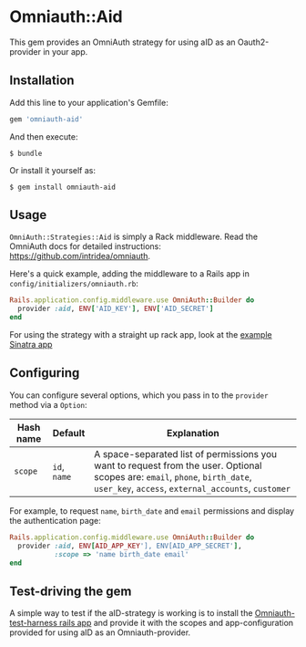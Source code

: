 # Omniauth::Aid

This gem provides an OmniAuth strategy for using aID as an Oauth2-provider in your app.

## Installation

Add this line to your application's Gemfile:

```ruby
gem 'omniauth-aid'
```

And then execute:

    $ bundle

Or install it yourself as:

    $ gem install omniauth-aid

## Usage

`OmniAuth::Strategies::Aid` is simply a Rack middleware. Read the OmniAuth docs for detailed instructions: https://github.com/intridea/omniauth.

Here's a quick example, adding the middleware to a Rails app in `config/initializers/omniauth.rb`:

```ruby
Rails.application.config.middleware.use OmniAuth::Builder do
  provider :aid, ENV['AID_KEY'], ENV['AID_SECRET']
end
```

For using the strategy with a straight up rack app, look at the [example Sinatra app](https://github.com/amedia/omniauth-aid/blob/master/example/config.ru)

## Configuring

You can configure several options, which you pass in to the `provider` method via a `Option`:

Hash name | Default | Explanation
--- | --- | ---
`scope` | `id`, `name` | A space-separated list of permissions you want to request from the user. Optional scopes are: `email`, `phone`, `birth_date`, `user_key`, `access`, `external_accounts`, `customer`

For example, to request `name`, `birth_date` and `email` permissions and display the authentication page:

```ruby
Rails.application.config.middleware.use OmniAuth::Builder do
  provider :aid, ENV[AID_APP_KEY'], ENV[AID_APP_SECRET'],
           :scope => 'name birth_date email'
end
```

## Test-driving the gem
A simple way to test if the aID-strategy is working is to install the [Omniauth-test-harness rails app](https://github.com/PracticallyGreen/omniauth-test-harness) and provide it with the scopes and app-configuration provided for using aID as an Omniauth-provider.
